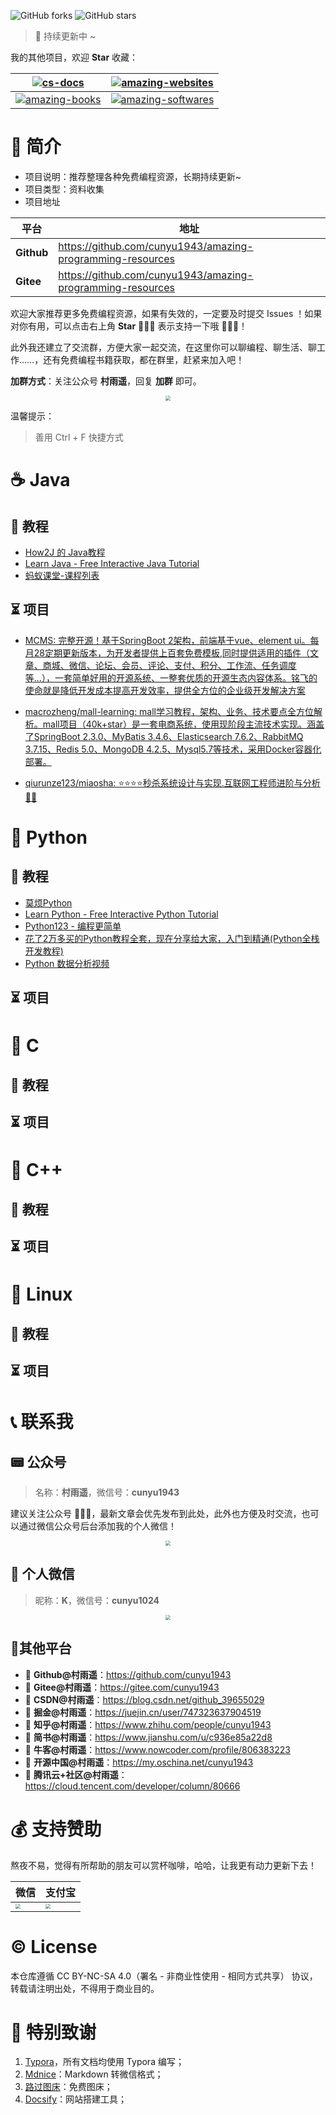 

![GitHub forks](https://img.shields.io/github/forks/cunyu1943/amazing-programming-resources?color=G&label=Fork) ![GitHub stars](https://img.shields.io/github/stars/cunyu1943/amazing-programming-resources?color=G&label=Stars)



>   🎈 持续更新中 ~

我的其他项目，欢迎 **Star** 收藏：

|[![cs-docs](https://github-readme-stats.vercel.app/api/pin/?username=cunyu1943&repo=cs-docs&theme=dark)](https://github.com/cunyu1943/cs-docs)|[![amazing-websites](https://github-readme-stats.vercel.app/api/pin/?username=cunyu1943&repo=amazing-websites&theme=dark)](https://github.com/cunyu1943/amazing-websites)      |
| ---- | ---- |
|[![amazing-books](https://github-readme-stats.vercel.app/api/pin/?username=cunyu1943&repo=amazing-books&theme=dark)](https://github.com/cunyu1943/amazing-books)|[![amazing-softwares](https://github-readme-stats.vercel.app/api/pin/?username=cunyu1943&repo=amazing-softwares&theme=dark)](https://github.com/cunyu1943/amazing-softwares)      |



# 🚩 简介

-   项目说明：推荐整理各种免费编程资源，长期持续更新~
-   项目类型：资料收集
-   项目地址

| 平台       | 地址                                           |
| ---------- | ---------------------------------------------- |
| **Github** | https://github.com/cunyu1943/amazing-programming-resources |
| **Gitee**  | https://github.com/cunyu1943/amazing-programming-resources |

欢迎大家推荐更多免费编程资源，如果有失效的，一定要及时提交 Issues ！如果对你有用，可以点击右上角 **Star** 💖💖💖 表示支持一下哦 🙏🙏🙏！

此外我还建立了交流群，方便大家一起交流，在这里你可以聊编程、聊生活、聊工作……，还有免费编程书籍获取，都在群里，赶紧来加入吧！

**加群方式**：关注公众号 **村雨遥**，回复 **加群** 即可。

<div align="center"><img src="https://gitee.com/cunyu1943/images/raw/master/ImgsUbuntu/20200510234310.png" style="zoom:50%;" /></div>

温馨提示：

>  善用 Ctrl + F 快捷方式

# ☕ Java
## 🔬 教程

-   [How2J 的 Java教程](https://how2j.cn/)
-   [Learn Java - Free Interactive Java Tutorial](https://www.learnjavaonline.org/)
-   [蚂蚁课堂-课程列表](http://www.mayikt.com/freeOrMember?status=0)

## ⏳ 项目

-   [MCMS: 完整开源！基于SpringBoot 2架构，前端基于vue、element ui。每月28定期更新版本，为开发者提供上百套免费模板,同时提供适用的插件（文章、商城、微信、论坛、会员、评论、支付、积分、工作流、任务调度等...），一套简单好用的开源系统、一整套优质的开源生态内容体系。铭飞的使命就是降低开发成本提高开发效率，提供全方位的企业级开发解决方案 ](https://gitee.com/mingSoft/MCMS)

-   [macrozheng/mall-learning: mall学习教程，架构、业务、技术要点全方位解析。mall项目（40k+star）是一套电商系统，使用现阶段主流技术实现。涵盖了SpringBoot 2.3.0、MyBatis 3.4.6、Elasticsearch 7.6.2、RabbitMQ 3.7.15、Redis 5.0、MongoDB 4.2.5、Mysql5.7等技术，采用Docker容器化部署。](https://github.com/macrozheng/mall-learning)
-   [qiurunze123/miaosha: ⭐⭐⭐⭐秒杀系统设计与实现.互联网工程师进阶与分析🙋🐓](https://github.com/qiurunze123/miaosha)

# 🐍 Python

## 🔬 教程

-   [莫烦Python](https://mofanpy.com/)
-   [Learn Python - Free Interactive Python Tutorial](https://www.learnpython.org/)
-   [Python123 - 编程更简单](https://python123.io/)
-   [花了2万多买的Python教程全套，现在分享给大家，入门到精通(Python全栈开发教程)](https://www.bilibili.com/video/BV1wD4y1o7AS)
-   [Python 数据分析视频](https://shimo.im/docs/36pykCPH6XCjKJcv/read)

## ⏳ 项目

# 👻 C

## 🔬 教程
## ⏳ 项目
# 🐋 C++
## 🔬 教程
## ⏳ 项目
# 👣 Linux
## 🔬 教程
## ⏳ 项目

# 📞 联系我

## 📟 公众号

>   名称：**村雨遥**，微信号：**cunyu1943**

建议关注公众号 🤝🤝🤝，最新文章会优先发布到此处，此外也方便及时交流，也可以通过微信公众号后台添加我的个人微信！

<div align="center"><img src="https://gitee.com/cunyu1943/images/raw/master/ImgsUbuntu/20200510234310.png" style="zoom:50%;" /></div>

##   💬 个人微信

>   昵称：**K**，微信号：**cunyu1024**

<div align="center"><img src="./source/imgs/wechat.gif" style="zoom:50%;" /></div>

##  🍟其他平台

-   📌 **Github@村雨遥**：https://github.com/cunyu1943
-   📌 **Gitee@村雨遥**：https://gitee.com/cunyu1943
-   📌 **CSDN@村雨遥**：https://blog.csdn.net/github_39655029
-   📌 **掘金@村雨遥**：https://juejin.cn/user/747323637904519
-   📌 **知乎@村雨遥**：https://www.zhihu.com/people/cunyu1943
-   📌 **简书@村雨遥**：https://www.jianshu.com/u/c936e85a22d8
-   📌 **牛客@村雨遥**：https://www.nowcoder.com/profile/806383223
-   📌 **开源中国@村雨遥**：https://my.oschina.net/cunyu1943
-   📌 **腾讯云+社区@村雨遥**：https://cloud.tencent.com/developer/column/80666



# 💰 支持赞助

熬夜不易，觉得有所帮助的朋友可以赏杯咖啡，哈哈，让我更有动力更新下去！

| 微信                                                         | 支付宝                                                       |
| ------------------------------------------------------------ | ------------------------------------------------------------ |
| <img src="https://s1.ax1x.com/2020/07/08/UZflJH.png" style="zoom:50%;" ></img> | <img src="https://s1.ax1x.com/2020/07/08/UZf1Wd.png" style="zoom:50%;" ></img> |

# :copyright: License

本仓库遵循 CC BY-NC-SA 4.0（署名 - 非商业性使用 - 相同方式共享） 协议，转载请注明出处，不得用于商业目的。

# 🍋 特别致谢

1.  [Typora](https://typora.io/)，所有文档均使用 Typora 编写；
2.  [Mdnice](https://www.mdnice.com/)：Markdown 转微信格式；
3.  [路过图床](https://imgchr.com/)：免费图床；
4.  [Docsify](https://docsify.js.org/#/)：网站搭建工具；